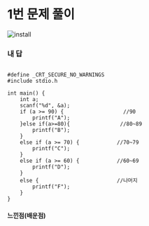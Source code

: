 # 1번 문제 풀이
![install](https://user-images.githubusercontent.com/81015704/118243555-865bd400-b4d9-11eb-99d3-52a7ca6087d5.png)

### 내 답
<pre><code>
#define _CRT_SECURE_NO_WARNINGS
#include stdio.h

int main() {
	int a;
	scanf("%d", &a);
	if (a >= 90) {                   //90
		printf("A");
	}else if(a>=80){                //80~89
		printf("B");
	}
	else if (a >= 70) {            //70~79
		printf("C");
	}
	else if (a >= 60) {            //60~69
		printf("D");
	}
	else {                         //나머지
		printf("F");
	}
}
</code></pre>


#### 느낀점(배운점)
